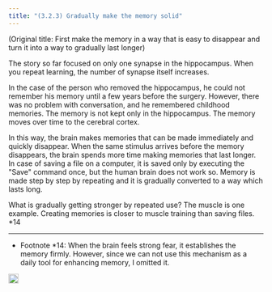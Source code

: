 ```yaml
---
title: "(3.2.3) Gradually make the memory solid"
---
```


(Original title: First make the memory in a way that is easy to disappear and turn it into a way to gradually last longer)

The story so far focused on only one synapse in the hippocampus. When you repeat learning, the number of synapse itself increases.

In the case of the person who removed the hippocampus, he could not remember his memory until a few years before the surgery. However, there was no problem with conversation, and he remembered childhood memories. The memory is not kept only in the hippocampus. The memory moves over time to the cerebral cortex.

In this way, the brain makes memories that can be made immediately and quickly disappear. When the same stimulus arrives before the memory disappears, the brain spends more time making memories that last longer. In case of saving a file on a computer, it is saved only by executing the "Save" command once, but the human brain does not work so. Memory is made step by step by repeating and it is gradually converted to a way which lasts long.

What is gradually getting stronger by repeated use? The muscle is one example. Creating memories is closer to muscle training than saving files. *14

---

- Footnote *14: When the brain feels strong fear, it establishes the memory firmly. However, since we can not use this mechanism as a daily tool for enhancing memory, I omitted it.


<img src='https://scrapbox.io/api/pages/nishio/en/icon' alt='en.icon' height="19.5"/>